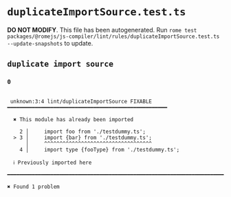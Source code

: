 # `duplicateImportSource.test.ts`

**DO NOT MODIFY**. This file has been autogenerated. Run `rome test packages/@romejs/js-compiler/lint/rules/duplicateImportSource.test.ts --update-snapshots` to update.

## `duplicate import source`

### `0`

```

 unknown:3:4 lint/duplicateImportSource FIXABLE ━━━━━━━━━━━━━━━━━━━━━━━━━━━━━━━━━━━━━━━━━━━━━━━━━━━━

  ✖ This module has already been imported

    2 │     import foo from './testdummy.ts';
  > 3 │     import {bar} from './testdummy.ts';
      │     ^^^^^^^^^^^^^^^^^^^^^^^^^^^^^^^^^^^
    4 │     import type {fooType} from './testdummy.ts';

  ℹ Previously imported here

━━━━━━━━━━━━━━━━━━━━━━━━━━━━━━━━━━━━━━━━━━━━━━━━━━━━━━━━━━━━━━━━━━━━━━━━━━━━━━━━━━━━━━━━━━━━━━━━━━━━

✖ Found 1 problem

```
